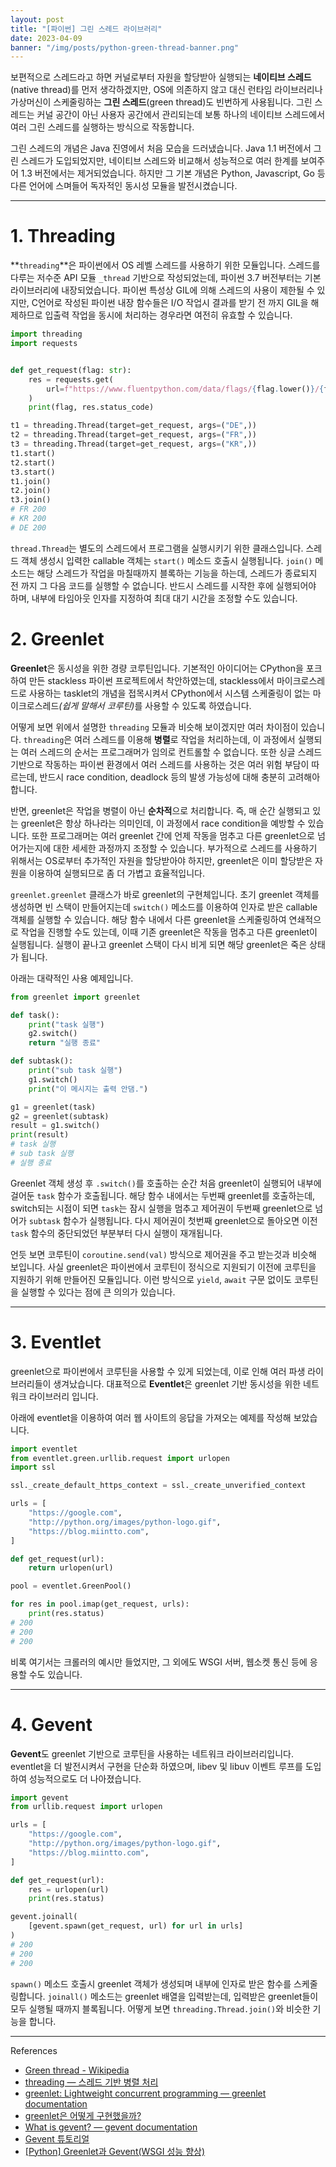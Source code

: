 ```yaml
---
layout: post
title: "[파이썬] 그린 스레드 라이브러리"
date: 2023-04-09
banner: "/img/posts/python-green-thread-banner.png"
---
```


보편적으로 스레드라고 하면 커널로부터 자원을 할당받아 실행되는 **네이티브 스레드**(native thread)를 먼저 생각하겠지만,
OS에 의존하지 않고 대신 런타임 라이브러리나 가상머신이 스케줄링하는 **그린 스레드**(green thread)도 빈번하게 사용됩니다.
그린 스레드는 커널 공간이 아닌 사용자 공간에서 관리되는데 보통 하나의 네이티브 스레드에서 여러 그린 스레드를 실행하는 방식으로 작동합니다.

그린 스레드의 개념은 Java 진영에서 처음 모습을 드러냈습니다.
Java 1.1 버전에서 그린 스레드가 도입되었지만, 네이티브 스레드와 비교해서 성능적으로 여러 한계를 보여주어 1.3 버전에서는 제거되었습니다.
하지만 그 기본 개념은 Python, Javascript, Go 등 다른 언어에 스며들어 독자적인 동시성 모듈을 발전시켰습니다.

---

# 1. Threading

**`threading`**은 파이썬에서 OS 레벨 스레드를 사용하기 위한 모듈입니다.
스레드를 다루는 저수준 API 모듈 `_thread` 기반으로 작성되었는데, 파이썬 3.7 버전부터는 기본 라이브러리에 내장되었습니다.
파이썬 특성상 GIL에 의해 스레드의 사용이 제한될 수 있지만, C언어로 작성된 파이썬 내장 함수들은 I/O 작업시 결과를 받기 전 까지 GIL을 해제하므로 입출력 작업을 동시에 처리하는 경우라면 여전히 유효할 수 있습니다.

```python
import threading
import requests


def get_request(flag: str):
    res = requests.get(
        url=f"https://www.fluentpython.com/data/flags/{flag.lower()}/{flag.lower()}.gif"
    )
    print(flag, res.status_code)

t1 = threading.Thread(target=get_request, args=("DE",))
t2 = threading.Thread(target=get_request, args=("FR",))
t3 = threading.Thread(target=get_request, args=("KR",))
t1.start()
t2.start()
t3.start()
t1.join()
t2.join()
t3.join()
# FR 200
# KR 200
# DE 200
```

`thread.Thread`는 별도의 스레드에서 프로그램을 실행시키기 위한 클래스입니다.
스레드 객체 생성시 입력한 callable 객체는 `start()` 메소드 호출시 실행됩니다.
`join()` 메소드는 해당 스레드가 작업을 마칠때까지 블록하는 기능을 하는데, 스레드가 종료되지 전 까지 그 다음 코드를 실행할 수 없습니다.
반드시 스레드를 시작한 후에 실행되어야 하며, 내부에 타임아웃 인자를 지정하여 최대 대기 시간을 조정할 수도 있습니다.

# 2. Greenlet

**Greenlet**은 동시성을 위한 경량 코루틴입니다.
기본적인 아이디어는 CPython을 포크하여 만든 stackless 파이썬 프로젝트에서 착안하였는데,
stackless에서 마이크로스레드로 사용하는 tasklet의 개념을 접목시켜서 CPython에서 시스템 스케줄링이 없는 마이크로스레드<i>(쉽게 말해서 코루틴)</i>를 사용할 수 있도록 하였습니다.

어떻게 보면 위에서 설명한 `threading` 모듈과 비슷해 보이겠지만 여러 차이점이 있습니다.
`threading`은 여러 스레드를 이용해 **병렬**로 작업을 처리하는데, 이 과정에서 실행되는 여러 스레드의 순서는 프로그래머가 임의로 컨트롤할 수 없습니다.
또한 싱글 스레드 기반으로 작동하는 파이썬 환경에서 여러 스레드를 사용하는 것은 여러 위험 부담이 따르는데, 반드시 race condition, deadlock 등의 발생 가능성에 대해 충분히 고려해아 합니다.

반면, greenlet은 작업을 병렬이 아닌 **순차적**으로 처리합니다.
즉, 매 순간 실행되고 있는 greenlet은 항상 하나라는 의미인데, 이 과정에서 race condition을 예방할 수 있습니다. 
또한 프로그래머는 여러 greenlet 간에 언제 작동을 멈추고 다른 greenlet으로 넘어가는지에 대한 세세한 과정까지 조정할 수 있습니다.
부가적으로 스레드를 사용하기 위해서는 OS로부터 추가적인 자원을 할당받아야 하지만, greenlet은 이미 할당받은 자원을 이용하여 실행되므로 좀 더 가볍고 효율적입니다.

`greenlet.greenlet` 클래스가 바로 greenlet의 구현체입니다.
초기 greenlet 객체를 생성하면 빈 스택이 만들어지는데 `switch()` 메소드를 이용하여 인자로 받은 callable 객체를 실행할 수 있습니다.
해당 함수 내에서 다른 greenlet을 스케줄링하여 연쇄적으로 작업을 진행할 수도 있는데, 이때 기존 greenlet은 작동을 멈추고 다른 greenlet이 실행됩니다.
실행이 끝나고 greenlet 스택이 다시 비게 되면 해당 greenlet은 죽은 상태가 됩니다.

아래는 대략적인 사용 예제입니다.

```python
from greenlet import greenlet

def task():
    print("task 실행")
    g2.switch()
    return "실행 종료"

def subtask():
    print("sub task 실행")
    g1.switch()
    print("이 메시지는 출력 안댐.")

g1 = greenlet(task)
g2 = greenlet(subtask)
result = g1.switch()
print(result)
# task 실행
# sub task 실행
# 실행 종료
```

Greenlet 객체 생성 후 `.switch()`를 호출하는 순간 처음 greenlet이 실행되어 내부에 걸어둔 `task` 함수가 호출됩니다.
해당 함수 내에서는 두번째 greenlet를 호출하는데, switch되는 시점이 되면 `task`는 잠시 실행을 멈추고 제어권이 두번째 greenlet으로 넘어가 `subtask` 함수가 실행됩니다.
다시 제어권이 첫번째 greenlet으로 돌아오면 이전 `task` 함수의 중단되었던 부분부터 다시 실행이 재개됩니다.

언듯 보면 코루틴이 `coroutine.send(val)` 방식으로 제어권을 주고 받는것과 비슷해 보입니다.
사실 greenlet은 파이썬에서 코루틴이 정식으로 지원되기 이전에 코루틴을 지원하기 위해 만들어진 모듈입니다.
이런 방식으로 `yield`, `await` 구문 없이도 코루틴을 실행할 수 있다는 점에 큰 의의가 있습니다.

---

# 3. Eventlet

greenlet으로 파이썬에서 코루틴을 사용할 수 있게 되었는데, 이로 인해 여러 파생 라이브러리들이 생겨났습니다.
대표적으로 **Eventlet**은 greenlet 기반 동시성을 위한 네트워크 라이브러리 입니다.

아래에 eventlet을 이용하여 여러 웹 사이트의 응답을 가져오는 예제를 작성해 보았습니다.

```python
import eventlet
from eventlet.green.urllib.request import urlopen
import ssl

ssl._create_default_https_context = ssl._create_unverified_context

urls = [
    "https://google.com",
    "http://python.org/images/python-logo.gif",
    "https://blog.miintto.com",
]

def get_request(url):
    return urlopen(url)

pool = eventlet.GreenPool()

for res in pool.imap(get_request, urls):
    print(res.status)
# 200
# 200
# 200
```

비록 여기서는 크롤러의 예시만 들었지만, 그 외에도 WSGI 서버, 웹소켓 통신 등에 응용할 수도 있습니다.

---

# 4. Gevent

**Gevent**도 greenlet 기반으로 코루틴을 사용하는 네트워크 라이브러리입니다.
eventlet을 더 발전시켜서 구현을 단순화 하였으며, libev 및 libuv 이벤트 루프를 도입하여 성능적으로도 더 나아졌습니다.

```python
import gevent
from urllib.request import urlopen

urls = [
    "https://google.com",
    "http://python.org/images/python-logo.gif",
    "https://blog.miintto.com",
]

def get_request(url):
    res = urlopen(url)
    print(res.status)

gevent.joinall(
    [gevent.spawn(get_request, url) for url in urls]
)
# 200
# 200
# 200
```

`spawn()` 메소드 호출시 greenlet 객체가 생성되며 내부에 인자로 받은 함수를 스케줄링합니다.
`joinall()` 메소드는 greenlet 배열을 입력받는데, 입력받은 greenlet들이 모두 실행될 때까지 블록됩니다.
어떻게 보면 `threading.Thread.join()`와 비슷한 기능을 합니다.

---

References

- [Green thread - Wikipedia](https://en.wikipedia.org/wiki/Green_thread)
- [threading — 스레드 기반 병렬 처리](https://docs.python.org/ko/3/library/threading.html)
- [greenlet: Lightweight concurrent programming — greenlet documentation](https://greenlet.readthedocs.io/en/latest/index.html)
- [greenlet은 어떻게 구현했을까?](https://lee-seungjae.github.io/greenlet.html)
- [What is gevent? — gevent documentation](http://www.gevent.org/)
- [Gevent 튜토리얼](http://leekchan.com/gevent-tutorial-ko/#greenlets)
- [[Python] Greenlet과 Gevent(WSGI 성능 향상)](https://kimjingo.tistory.com/81)

